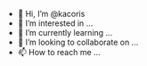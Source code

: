 - 👋 Hi, I’m @kacoris
- 👀 I’m interested in ...
- 🌱 I’m currently learning ...
- 💞️ I’m looking to collaborate on ...
- 📫 How to reach me ...

<!---
kacoris/kacoris is a ✨ special ✨ repository because its `README.md` (this file) appears on your GitHub profile.
You can click the Preview link to take a look at your changes.
--->

